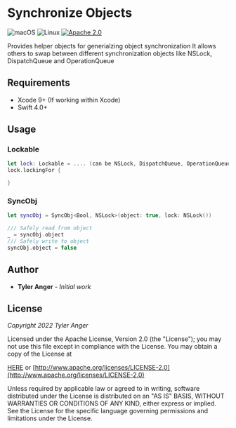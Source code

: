 # Synchronize Objects

![macOS](https://img.shields.io/badge/os-macOS-green.svg?style=flat)
![Linux](https://img.shields.io/badge/os-linux-green.svg?style=flat)
[![Apache 2.0](https://img.shields.io/badge/License-Apache%202.0-blue.svg?style=flat)](LICENSE.md)

Provides helper objects for generialzing object synchronization
It allows others to swap between different synchronization objects like NSLock, DispatchQueue and OperationQueue

## Requirements

* Xcode 9+ (If working within Xcode)
* Swift 4.0+

## Usage

### Lockable
```swift
let lock: Lockable = .... (can be NSLock, DispatchQueue, OperationQueue)
lock.lockingFor {

}
```

### SyncObj
```swift
let syncObj = SyncObj<Bool, NSLock>(object: true, lock: NSLock())

/// Safely read from object
_ = syncObj.object
/// Safely write to object
syncObj.object = false
```

## Author

* **Tyler Anger** - *Initial work* 

## License

*Copyright 2022 Tyler Anger*

Licensed under the Apache License, Version 2.0 (the "License");
you may not use this file except in compliance with the License.
You may obtain a copy of the License at

[HERE](LICENSE.md) or [http://www.apache.org/licenses/LICENSE-2.0](http://www.apache.org/licenses/LICENSE-2.0)

Unless required by applicable law or agreed to in writing, software
distributed under the License is distributed on an "AS IS" BASIS,
WITHOUT WARRANTIES OR CONDITIONS OF ANY KIND, either express or implied.
See the License for the specific language governing permissions and
limitations under the License.

